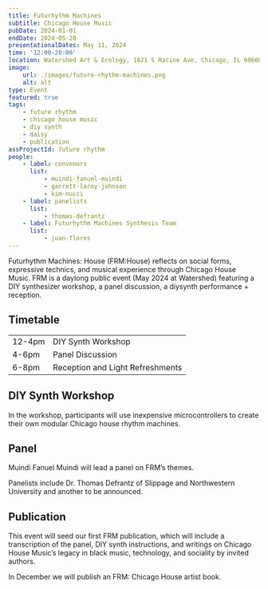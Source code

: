 ```yaml
---
title: Futurhythm Machines
subtitle: Chicago House Music
pubDate: 2024-01-01
endDate: 2024-05-20
presentationalDates: May 11, 2024
time: '12:00-20:00'
location: Watershed Art & Ecology, 1821 S Racine Ave, Chicago, IL 60608
image:
    url: ./images/future-rhythm-machines.png
    alt: alt
type: Event
featured: true
tags:
    - future rhythm
    - chicago house music
    - diy synth
    - daisy
    - publication
assProjectId: future rhythm
people:
    - label: convenors
      list:
          - muindi-fanuel-muindi
          - garrett-laroy-johnson
          - kim-nucci
    - label: panelists
      list:
          - thomas-defrantz
    - label: Futurhythm Machines Synthesis Team
      list:
          - juan-flores
---
```


Futurhythm Machines: House (FRM:House) reflects on social forms, expressive technics, and musical experience through Chicago House Music. FRM is a daylong public event (May 2024 at Watershed) featuring a DIY synthesizer workshop, a panel discussion, a diysynth performance + reception.

## Timetable

|        |                                  |
| ------ | -------------------------------- |
| 12-4pm | DIY Synth Workshop               |
| 4-6pm  | Panel Discussion                 |
| 6-8pm  | Reception and Light Refreshments |

## DIY Synth Workshop

In the workshop, participants will use inexpensive microcontrollers to create their own modular Chicago house rhythm machines.

## Panel

Muindi Fanuel Muindi will lead a panel on FRM’s themes.

Panelists include Dr. Thomas Defrantz of Slippage and Northwestern University and another to be announced.

## Publication

This event will seed our first FRM publication, which will include a transcription of the panel, DIY synth instructions, and writings on Chicago House Music’s legacy in black music, technology, and sociality by invited authors.

In December we will publish an FRM: Chicago House artist book.
